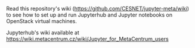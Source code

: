 Read this repository's wiki (https://github.com/CESNET/jupyter-meta/wiki) to see how to set up and run Jupyterhub and Jupyter notebooks on OpenStack virtual machines.

Jupyterhub's wiki available at https://wiki.metacentrum.cz/wiki/Jupyter_for_MetaCentrum_users
